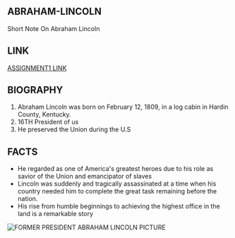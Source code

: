 ## ABRAHAM-LINCOLN
Short Note On Abraham Lincoln 

## LINK
[ASSIGNMENT1 LINK](https://github.com/pathuribhavani/ABRAHAM-LINCOLN)

## BIOGRAPHY 
1. Abraham Lincoln was born on February 12, 1809, in a log cabin in Hardin County, Kentucky.
1. 16TH President of us
1. He preserved the Union during the U.S

## FACTS
- He regarded as one of America's greatest heroes due to his role as savior of the Union and emancipator of slaves
- Lincoln was suddenly and tragically assassinated at a time when his country needed him to complete the great task remaining before the nation.
-  His rise from humble beginnings to achieving the highest office in the land is a remarkable story

![FORMER PRESIDENT](https://amp.businessinsider.com/images/5a81cbc2d030729f008b457d-750-563.jpg "LINCOLN")
ABRAHAM LINCOLN PICTURE


